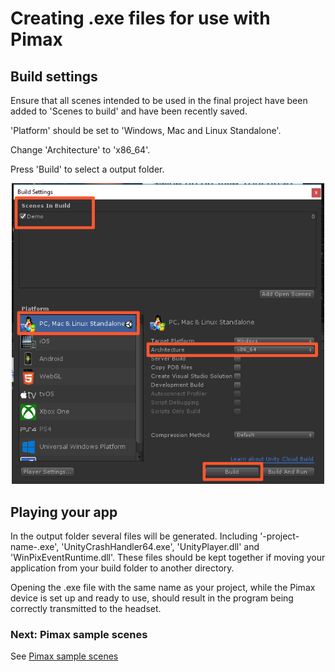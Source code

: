 # Creating .exe files for use with Pimax

## Build settings

Ensure that all scenes intended to be used in the final project have been added to 'Scenes to build' and have been recently saved.

'Platform' should be set to 'Windows, Mac and Linux Standalone'.

Change 'Architecture' to 'x86_64'.

Press 'Build' to select a output folder.

<p align="center">
  <img alt="Build settings" width="500px" src="/docs/assets/BuildSettings.png">
</p>

## Playing your app

In the output folder several files will be generated. Including '-project-name-.exe', 'UnityCrashHandler64.exe', 'UnityPlayer.dll' and 'WinPixEventRuntime.dll'. These files should be kept together if moving your application from your build folder to another directory.

Opening the .exe file with the same name as your project, while the Pimax device is set up and ready to use, should result in the program being correctly transmitted to the headset.

### Next: Pimax sample scenes

See [Pimax sample scenes](/docs/pimax-sample-scenes-overview.md)
